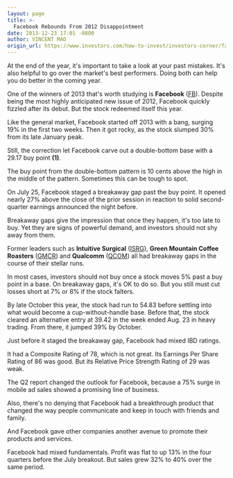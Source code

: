 ```yaml
---
layout: page
title: >-
  Facebook Rebounds From 2012 Disappointment
date: 2013-12-23 17:01 -0800
author: VINCENT MAO
origin_url: https://www.investors.com/how-to-invest/investors-corner/facebook-has-solid-2013-performance/
---
```


At the end of the year, it's important to take a look at your past mistakes. It's also helpful to go over the market's best performers. Doing both can help you do better in the coming year.

One of the winners of 2013 that's worth studying is **Facebook** ([FB](https://research.investors.com/quote.aspx?symbol=FB)). Despite being the most highly anticipated new issue of 2012, Facebook quickly fizzled after its debut. But the stock redeemed itself this year.

Like the general market, Facebook started off 2013 with a bang, surging 19% in the first two weeks. Then it got rocky, as the stock slumped 30% from its late January peak.

Still, the correction let Facebook carve out a double-bottom base with a 29.17 buy point **(1)**.

The buy point from the double-bottom pattern is 10 cents above the high in the middle of the pattern. Sometimes this can be tough to spot.

On July 25, Facebook staged a breakaway gap past the buy point. It opened nearly 27% above the close of the prior session in reaction to solid second-quarter earnings announced the night before.

Breakaway gaps give the impression that once they happen, it's too late to buy. Yet they are signs of powerful demand, and investors should not shy away from them.

Former leaders such as **Intuitive Surgical** ([ISRG](https://research.investors.com/quote.aspx?symbol=ISRG)), **Green Mountain Coffee Roasters** ([GMCR](https://research.investors.com/quote.aspx?symbol=GMCR)) and **Qualcomm** ([QCOM](https://research.investors.com/quote.aspx?symbol=QCOM)) all had breakaway gaps in the course of their stellar runs.

In most cases, investors should not buy once a stock moves 5% past a buy point in a base. On breakaway gaps, it's OK to do so. But you still must cut losses short at 7% or 8% if the stock falters.

By late October this year, the stock had run to 54.83 before settling into what would become a cup-without-handle base. Before that, the stock cleared an alternative entry at 39.42 in the week ended Aug. 23 in heavy trading. From there, it jumped 39% by October.

Just before it staged the breakaway gap, Facebook had mixed IBD ratings.

It had a Composite Rating of 78, which is not great. Its Earnings Per Share Rating of 86 was good. But its Relative Price Strength Rating of 29 was weak.

The Q2 report changed the outlook for Facebook, because a 75% surge in mobile ad sales showed a promising line of business.

Also, there's no denying that Facebook had a breakthrough product that changed the way people communicate and keep in touch with friends and family.

And Facebook gave other companies another avenue to promote their products and services.

Facebook had mixed fundamentals. Profit was flat to up 13% in the four quarters before the July breakout. But sales grew 32% to 40% over the same period.
